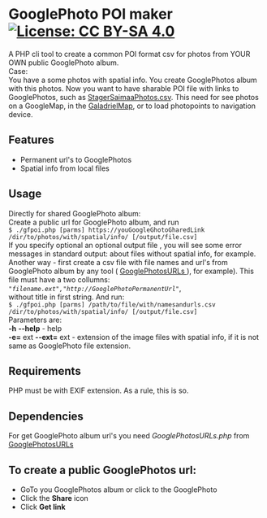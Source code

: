 # GooglePhoto POI maker [![License: CC BY-SA 4.0](https://img.shields.io/badge/License-CC%20BY--SA%204.0-lightgrey.svg)](https://creativecommons.org/licenses/by-sa/4.0/)
A PHP cli tool to create a common POI format csv for photos from YOUR OWN  public GooglePhoto album.  
Case:  
You have a some photos with spatial info. You create GooglePhotos album with this photos. Now you want to have sharable POI file with links to GooglePhotos, such as [StagerSaimaaPhotos.csv](https://github.com/VladimirKalachikhin/Saimaa-POI/blob/master/StagerSaimaaPhotos.csv). This need for see photos on a GoogleMap, in the [GaladrielMap](https://github.com/VladimirKalachikhin/Galadriel-map/tree/master), or to load photopoints to navigation device.
## Features
- Permanent url's to GooglePhotos  
- Spatial info from local files  
## Usage
Directly for shared GooglePhoto album:  
Create a public url for GooglePhoto album, and run  
`$ ./gfpoi.php [parms] https://youGoogleGhotoGharedLink /dir/to/photos/with/spatial/info/ [/output/file.csv]`  
If you specify optional  an optional output file , you will see some error messages in standard output: about files without spatial info, for example.  
Another way - first create a csv file with file names and url's from GooglePhoto album by any tool ( [GooglePhotosURLs
](https://github.com/VladimirKalachikhin/GooglePhotosURLs) ), for example). This file must have a two collumns:  
 *`"filename.ext","http://GooglePhotoPermanentUrl"`*,  
  without title in first string. And run:  
`$ ./gfpoi.php [parms] /path/to/file/with/namesandurls.csv /dir/to/photos/with/spatial/info/ [/output/file.csv]`  
Parameters are:  
**-h** **--help** - help  
**-e=** ext **--ext=** ext - extension of the image files with spatial info, if it is not same as GooglePhoto file extension.  
## Requirements
PHP must be with EXIF extension. As a rule, this is so.
## Dependencies
For get GooglePhoto album url's you need *GooglePhotosURLs.php* from [GooglePhotosURLs
](https://github.com/VladimirKalachikhin/GooglePhotosURLs)
## To create a public GooglePhotos url:
- GoTo you GooglePhotos album or click to the GooglePhoto
- Click the **Share** icon
- Click **Get link**
